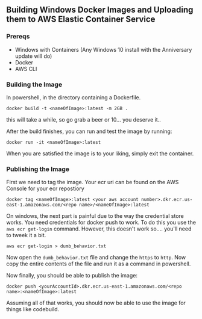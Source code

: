 ## Building Windows Docker Images and Uploading them to AWS Elastic Container Service
### Prereqs
* Windows with Containers (Any Windows 10 install with the Anniversary update will do)
* Docker
* AWS CLI

### Building the Image
In powershell, in the directory containing a Dockerfile.

    docker build -t <nameOfImage>:latest -m 2GB .

this will take a while, so go grab a beer or 10... you deserve it..

After the build finishes, you can run and test the image by running:

    docker run -it <nameOfImage>:latest

When you are satisfied the image is to your liking, simply exit the container.

### Publishing the Image
First we need to tag the image. Your ecr uri can be found on the AWS Console for your ecr repostiory

    docker tag <nameOfImage>:latest <your aws account number>.dkr.ecr.us-east-1.amazonaws.com/<repo name>/<nameOfImage>:latest

On windows, the next part is painful due to the way the credential store works. You need credentials for docker push to work. To do this
you use the `aws ecr get-login` command. However, this doesn't work so.... you'll need to tweek it a bit.

    aws ecr get-login > dumb_behavior.txt

Now open the `dumb_behavior.txt` file and change the `https` to `http`. Now copy the entire contents of the file and run it as a command in powershell.

Now finally, you should be able to publish the image:

    docker push <yourAccountId>.dkr.ecr.us-east-1.amazonaws.com/<repo name>:<nameOfImage>:latest

Assuming all of that works, you should now be able to use the image for things like codebuild.
